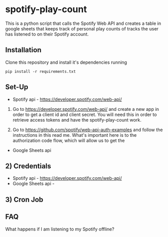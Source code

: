 # spotify-play-count

This is a python script that calls the Spotify Web API and creates a table in google sheets that keeps track
of personal play counts of tracks the user has listened to on their Spotify account.

## Installation

  Clone this repository and install it's dependencies running

    pip install -r requirements.txt



## Set-Up

  * Spotify api - https://developer.spotify.com/web-api/

  1) Go to https://developer.spotify.com/web-api/ and create a new app in order to get a client id and client secret.
  You will need this in order to retrieve access tokens and have the spotify-play-count work.

  2) Go to https://github.com/spotify/web-api-auth-examples and follow the instructions in this read me.
  What's important here is to the authorization code flow, which will allow us to get the

  * Google Sheets api

## 2) Credentials

  * Spotify api - https://developer.spotify.com/web-api/
  * Google Sheets api -

## 3) Cron Job

## FAQ
What happens if I am listening to my Spotify offline?

